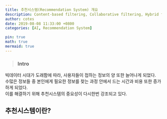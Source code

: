 ```yaml
---
title: 추천시스템(Recommendation System) 개요
description: Content-based filtering, Collaborative filtering, Hybrid filtering
author: cotes
date: 2019-08-08 11:33:00 +0800
categories: [AI, Recommendation System]

pin: true
math: true
mermaid: true
---
```


> ### Intro
빅데이터 시대가 도래함에 따라, 사용자들이 접하는 정보의 양 또한 늘어나게 되었다.   
수많은 정보들 중 본인에게 필요한 정보를 찾는 과정 안에서 드는 시간과 비용 또한 증가하게 되었다.   
이를 해결하기 위해 추천시스템의 중요성이 다시한번 강조되고 있다.   

## 추천시스템이란?
